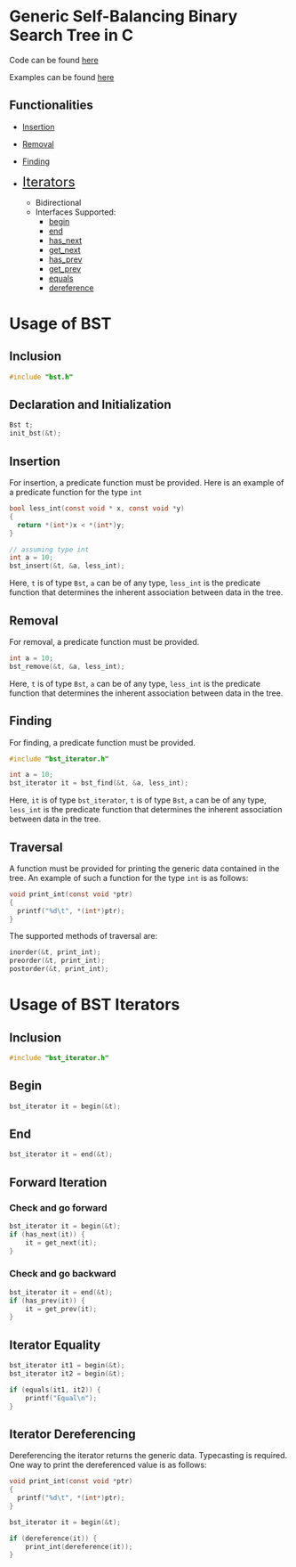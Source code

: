 # Generic Self-Balancing Binary Search Tree in C

Code can be found [here](https://github.com/sriram1999s/DesignPatterns/tree/main/src)

Examples can be found [here](https://github.com/sriram1999s/DesignPatterns/tree/main/src/test_files)

## Functionalities

- [Insertion](#Insertion)
- [Removal](#Removal)
- [Finding](#Finding)

- <font size="5"> [Iterators](#Iterators) </font>
	- Bidirectional
	- Interfaces Supported:
		- [begin](#Begin)
		- [end](#End)
		- [has_next](#Check-and-go-forward)
		- [get_next](#Check-and-go-forward)
		- [has_prev](#Check-and-go-backward)
		- [get_prev](#Check-and-go-backward)
		- [equals](#Iterator-Equality)
		- [dereference](#Iterator-Dereferencing)

# Usage of BST

## Inclusion

```c
#include "bst.h"
```

## Declaration and Initialization

```c
Bst t;
init_bst(&t);
```

## Insertion

For insertion, a predicate function must be provided. Here is an example of a predicate function for the type ```int```

```c
bool less_int(const void * x, const void *y)
{
  return *(int*)x < *(int*)y;
}
```

```c
// assuming type int
int a = 10;
bst_insert(&t, &a, less_int);
```
Here, ```t``` is of type ```Bst```, ```a``` can be of any type, ```less_int``` is the predicate function that determines the inherent association between data in the tree.

## Removal

For removal, a predicate function must be provided.

```c
int a = 10;
bst_remove(&t, &a, less_int);
```
Here, ```t``` is of type ```Bst```, ```a``` can be of any type, ```less_int``` is the predicate function that determines the inherent association between data in the tree.

## Finding

For finding, a predicate function must be provided.

```c
#include "bst_iterator.h"

int a = 10;
bst_iterator it = bst_find(&t, &a, less_int);
```
Here, ```it``` is of type ```bst_iterator```, ```t``` is of type ```Bst```, ```a``` can be of any type, ```less_int``` is the predicate function that determines the inherent association between data in the tree.

## Traversal

A function must be provided for printing the generic data contained in the tree. An example of such a function for the type ```int``` is as follows:

```c
void print_int(const void *ptr)
{
  printf("%d\t", *(int*)ptr);
}
```

The supported methods of traversal are:

```c
inorder(&t, print_int);
preorder(&t, print_int);
postorder(&t, print_int);
```

# Usage of BST Iterators

## Inclusion

```c
#include "bst_iterator.h"
```

## Begin

```c
bst_iterator it = begin(&t);
```

## End

```c
bst_iterator it = end(&t);
```

## Forward Iteration

### Check and go forward

```c
bst_iterator it = begin(&t);
if (has_next(it)) {
	it = get_next(it);
}
```

### Check and go backward

```c
bst_iterator it = end(&t);
if (has_prev(it)) {
	it = get_prev(it);
}
```

## Iterator Equality

```c
bst_iterator it1 = begin(&t);
bst_iterator it2 = begin(&t);

if (equals(it1, it2)) {
	printf("Equal\n");
}
```

## Iterator Dereferencing

Dereferencing the iterator returns the generic data. Typecasting is required. One way to print the dereferenced value is as follows:

```c
void print_int(const void *ptr)
{
  printf("%d\t", *(int*)ptr);
}
```
```c
bst_iterator it = begin(&t);

if (dereference(it)) {
	print_int(dereference(it));
}
```
